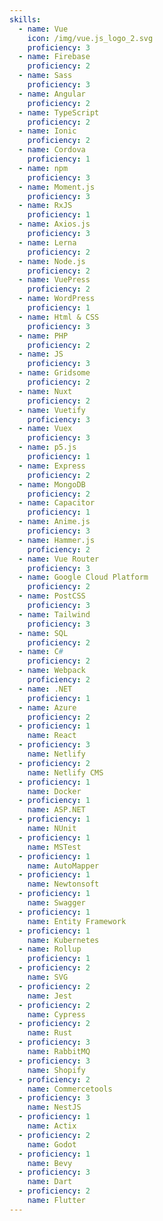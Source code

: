 ```yaml
---
skills:
  - name: Vue
    icon: /img/vue.js_logo_2.svg
    proficiency: 3
  - name: Firebase
    proficiency: 2
  - name: Sass
    proficiency: 3
  - name: Angular
    proficiency: 2
  - name: TypeScript
    proficiency: 2
  - name: Ionic
    proficiency: 2
  - name: Cordova
    proficiency: 1
  - name: npm
    proficiency: 3
  - name: Moment.js
    proficiency: 3
  - name: RxJS
    proficiency: 1
  - name: Axios.js
    proficiency: 3
  - name: Lerna
    proficiency: 2
  - name: Node.js
    proficiency: 2
  - name: VuePress
    proficiency: 2
  - name: WordPress
    proficiency: 1
  - name: Html & CSS
    proficiency: 3
  - name: PHP
    proficiency: 2
  - name: JS
    proficiency: 3
  - name: Gridsome
    proficiency: 2
  - name: Nuxt
    proficiency: 2
  - name: Vuetify
    proficiency: 3
  - name: Vuex
    proficiency: 3
  - name: p5.js
    proficiency: 1
  - name: Express
    proficiency: 2
  - name: MongoDB
    proficiency: 2
  - name: Capacitor
    proficiency: 1
  - name: Anime.js
    proficiency: 3
  - name: Hammer.js
    proficiency: 2
  - name: Vue Router
    proficiency: 3
  - name: Google Cloud Platform
    proficiency: 2
  - name: PostCSS
    proficiency: 3
  - name: Tailwind
    proficiency: 3
  - name: SQL
    proficiency: 2
  - name: C#
    proficiency: 2
  - name: Webpack
    proficiency: 2
  - name: .NET
    proficiency: 1
  - name: Azure
    proficiency: 2
  - proficiency: 1
    name: React
  - proficiency: 3
    name: Netlify
  - proficiency: 2
    name: Netlify CMS
  - proficiency: 1
    name: Docker
  - proficiency: 1
    name: ASP.NET
  - proficiency: 1
    name: NUnit
  - proficiency: 1
    name: MSTest
  - proficiency: 1
    name: AutoMapper
  - proficiency: 1
    name: Newtonsoft
  - proficiency: 1
    name: Swagger
  - proficiency: 1
    name: Entity Framework
  - proficiency: 1
    name: Kubernetes
  - name: Rollup
    proficiency: 1
  - proficiency: 2
    name: SVG
  - proficiency: 2
    name: Jest
  - proficiency: 2
    name: Cypress
  - proficiency: 2
    name: Rust
  - proficiency: 3
    name: RabbitMQ
  - proficiency: 3
    name: Shopify
  - proficiency: 2
    name: Commercetools
  - proficiency: 3
    name: NestJS
  - proficiency: 1
    name: Actix
  - proficiency: 2
    name: Godot
  - proficiency: 1
    name: Bevy
  - proficiency: 3
    name: Dart
  - proficiency: 2
    name: Flutter
---
```


